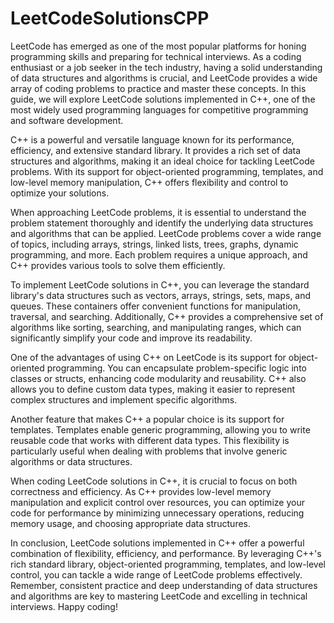 # LeetCodeSolutionsCPP
LeetCode has emerged as one of the most popular platforms for honing programming skills and preparing for technical interviews. As a coding enthusiast or a job seeker in the tech industry, having a solid understanding of data structures and algorithms is crucial, and LeetCode provides a wide array of coding problems to practice and master these concepts. In this guide, we will explore LeetCode solutions implemented in C++, one of the most widely used programming languages for competitive programming and software development.

C++ is a powerful and versatile language known for its performance, efficiency, and extensive standard library. It provides a rich set of data structures and algorithms, making it an ideal choice for tackling LeetCode problems. With its support for object-oriented programming, templates, and low-level memory manipulation, C++ offers flexibility and control to optimize your solutions.

When approaching LeetCode problems, it is essential to understand the problem statement thoroughly and identify the underlying data structures and algorithms that can be applied. LeetCode problems cover a wide range of topics, including arrays, strings, linked lists, trees, graphs, dynamic programming, and more. Each problem requires a unique approach, and C++ provides various tools to solve them efficiently.

To implement LeetCode solutions in C++, you can leverage the standard library's data structures such as vectors, arrays, strings, sets, maps, and queues. These containers offer convenient functions for manipulation, traversal, and searching. Additionally, C++ provides a comprehensive set of algorithms like sorting, searching, and manipulating ranges, which can significantly simplify your code and improve its readability.

One of the advantages of using C++ on LeetCode is its support for object-oriented programming. You can encapsulate problem-specific logic into classes or structs, enhancing code modularity and reusability. C++ also allows you to define custom data types, making it easier to represent complex structures and implement specific algorithms.

Another feature that makes C++ a popular choice is its support for templates. Templates enable generic programming, allowing you to write reusable code that works with different data types. This flexibility is particularly useful when dealing with problems that involve generic algorithms or data structures.

When coding LeetCode solutions in C++, it is crucial to focus on both correctness and efficiency. As C++ provides low-level memory manipulation and explicit control over resources, you can optimize your code for performance by minimizing unnecessary operations, reducing memory usage, and choosing appropriate data structures.

In conclusion, LeetCode solutions implemented in C++ offer a powerful combination of flexibility, efficiency, and performance. By leveraging C++'s rich standard library, object-oriented programming, templates, and low-level control, you can tackle a wide range of LeetCode problems effectively. Remember, consistent practice and deep understanding of data structures and algorithms are key to mastering LeetCode and excelling in technical interviews. Happy coding!
